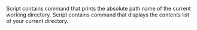 Script contains command that prints the absolute path name of the current working directory.
Script contains command that displays the contents list of your current directory.

